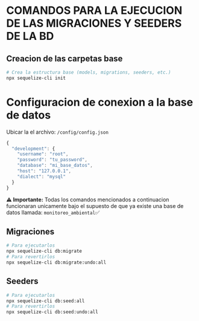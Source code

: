 # COMANDOS PARA LA EJECUCION DE LAS MIGRACIONES Y SEEDERS DE LA BD 
## Creacion de las carpetas base
``` Bash
# Crea la estructura base (models, migrations, seeders, etc.)
npx sequelize-cli init 
```
# Configuracion de conexion a la base de datos
Ubicar la el archivo: `/config/config.json`
```Javascript
{
  "development": {
    "username": "root",
    "password": "tu_password",
    "database": "mi_base_datos",
    "host": "127.0.0.1",
    "dialect": "mysql"
  }
}
```
**⚠ Importante:** Todas los comandos mencionados a continuacion funcionaran unicamente bajo el supuesto de que ya existe una base de datos llamada: `monitoreo_ambiental`✅ 
## Migraciones
```Bash
# Para ejecutarlos
npx sequelize-cli db:migrate
# Para revertirlos
npx sequelize-cli db:migrate:undo:all
```
## Seeders
```Bash
# Para ejecutarlos
npx sequelize-cli db:seed:all
# Para revertirlos
npx sequelize-cli db:seed:undo:all
```